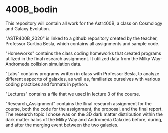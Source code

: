 # 400B_bodin
This repository will contain all work for the Astr400B, a class on Cosmology and Galaxy Evolution.

"ASTR400B_2020" is linked to a github repository created by the teacher, Professor Gurtina Besla, which contains all assignments and sample code.

"Homeworks" contains the class coding homeworks that created programs utilized in the final research assignment. It utilized data from the Milky Way- Andromeda collision simulation data.

"Labs" contains programs written in class with Professor Besla, to analyze different aspecrts of galaxies, as well as, familiarize ourselves with various coding practices and formats in python.

"Lectures" contains a file that we used in lecture 3 of the course.

"Research_Assignment" contains the final research assignment for the course, both the code for the assignment, the proposal, and the final report. The research topic I chose was on the 3D dark matter distribution within the dark matter halos of the Milky Way and Andromeda Galaxies before, during, and after the merging event between the two galaxies.
